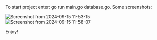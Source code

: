 To start project enter: go run main.go database.go.
Some screenshots:


![Screenshot from 2024-09-15 11-53-15](https://github.com/user-attachments/assets/e48a98d1-0691-4a9a-b477-75a4aabafcca)
![Screenshot from 2024-09-15 11-58-07](https://github.com/user-attachments/assets/8f55740f-2f1b-4a16-9953-7166107ac5ea)


Enjoy!
